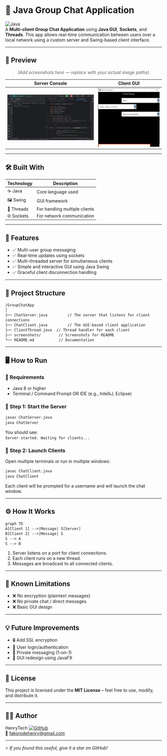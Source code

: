 
# 💬 Java Group Chat Application

![Java](https://img.shields.io/badge/Java-SE%208+-red?style=flat&logo=java)  
A **Multi-client Group Chat Application** using **Java GUI**, **Sockets**, and **Threads**. This app allows real-time communication between users over a local network using a custom server and Swing-based client interface.

---

## 📸 Preview

> _(Add screenshots here — replace with your actual image paths)_

| Server Console | Client GUI |
|----------------|------------|
| ![Server Screenshot](screenshots/server.png) | ![Client Screenshot](screenshots/client.png) |

---

## 🛠️ Built With

| Technology | Description |
|------------|-------------|
| ☕ Java     | Core language used |
| 🖼️ Swing    | GUI framework |
| 🧵 Threads  | For handling multiple clients |
| 🌐 Sockets | For network communication |

---

## 🚀 Features

- ✅ Multi-user group messaging
- ✅ Real-time updates using sockets
- ✅ Multi-threaded server for simultaneous clients
- ✅ Simple and interactive GUI using Java Swing
- ✅ Graceful client disconnection handling

---

## 📁 Project Structure

```plaintext
/GroupChatApp
│
├── ChatServer.java         // The server that listens for client connections
├── ChatClient.java         // The GUI-based client application
├── ClientThread.java  // Thread handler for each client
├── screenshots/        // Screenshots for README
└── README.md           // Documentation
```

---

## 🖥️ How to Run

### 🧩 Requirements

- Java 8 or higher
- Terminal / Command Prompt OR IDE (e.g., IntelliJ, Eclipse)

### 🔌 Step 1: Start the Server

```bash
javac ChatServer.java
java ChatServer
```

You should see:  
`Server started. Waiting for clients...`

### 💬 Step 2: Launch Clients

Open multiple terminals or run in multiple windows:

```bash
javac ChatClient.java
java ChatClient
```

Each client will be prompted for a username and will launch the chat window.

---

## ⚙️ How It Works

```mermaid
graph TD
A[Client 1] -->|Message| S[Server]
B[Client 2] -->|Message| S
S --> A
S --> B
```

1. Server listens on a port for client connections.
2. Each client runs on a new thread.
3. Messages are broadcast to all connected clients.

---

## 🚧 Known Limitations

- ❌ No encryption (plaintext messages)
- ❌ No private chat / direct messages
- ❌ Basic GUI design

---

## 💡 Future Improvements

- 🔒 Add SSL encryption
- 👥 User login/authentication
- 💌 Private messaging (1-on-1)
- 🎨 GUI redesign using JavaFX

---

## 📄 License

This project is licensed under the **MIT License** – feel free to use, modify, and distribute it.

---

## 🙋‍♂️ Author

HenryTech
[![GitHub](https://img.shields.io/badge/GitHub-YourUsername-black?logo=github)](https://github.com/yourusername)  
📧 fakorodehenry@gmail.com

---

⭐ *If you found this useful, give it a star on GitHub!*
